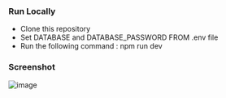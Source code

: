### Run Locally
- Clone this repository
- Set DATABASE and DATABASE_PASSWORD FROM .env file
- Run the following command : npm run dev
### Screenshot















![image](https://github.com/olaknowct/react-virtual-list/assets/69885800/a4817abd-3430-4109-8e9f-9170f3768389)
